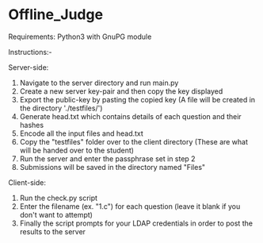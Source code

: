 # Offline_Judge

Requirements: Python3 with GnuPG module

Instructions:-

Server-side:
1) Navigate to the server directory and run main.py
2) Create a new server key-pair and then copy the key displayed
3) Export the public-key by pasting the copied key (A file will be created in the directory './testfiles/')
4) Generate head.txt which contains details of each question and their hashes
5) Encode all the input files and head.txt
6) Copy the "testfiles" folder over to the client directory (These are what will be handed over to the student)
7) Run the server and enter the passphrase set in step 2
8) Submissions will be saved in the directory named "Files"

Client-side:
1) Run the check.py script
2) Enter the filename (ex. "1.c") for each question (leave it blank if you don't want to attempt)
3) Finally the script prompts for your LDAP credentials in order to post the results to the server
